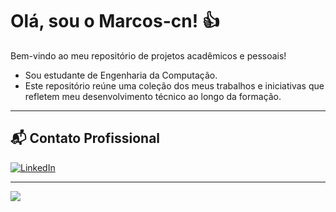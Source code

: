 # **Olá, sou o Marcos-cn!** 👍 

Bem-vindo ao meu repositório de projetos acadêmicos e pessoais!

- Sou estudante de Engenharia da Computação. 
- Este repositório reúne uma coleção dos meus trabalhos e iniciativas que refletem meu desenvolvimento técnico ao longo da formação.

---
## 📬 Contato Profissional


[![LinkedIn](https://img.shields.io/badge/LinkedIn-blue?style=for-the-badge&logo=linkedin)](https://www.linkedin.com/in/marcos-cesar-barbosa-dos-santos-ferreira-neto-b47917364/)

---

![](https://github.com/user-attachments/assets/2b28bf51-c84c-44f5-87c9-64ed7ff814dc)

